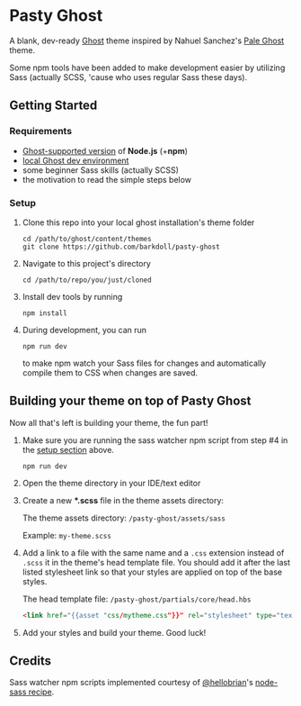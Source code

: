 # Pasty Ghost

A blank, dev-ready [Ghost](https://ghost.org/) theme inspired by Nahuel Sanchez's [Pale Ghost](https://github.com/nahuelsanchez/pale-ghost) theme.

Some npm tools have been added to make development easier by utilizing Sass (actually SCSS, 'cause who uses regular Sass these days).

## Getting Started

### Requirements
- [Ghost-supported version](https://docs.ghost.org/faq/node-versions/) of __Node.js__ (+__npm__)
- [local Ghost dev environment](https://docs.ghost.org/install/local/)
- some beginner Sass skills (actually SCSS)
- the motivation to read the simple steps below

### Setup

1. Clone this repo into your local ghost installation's theme folder
    ```
    cd /path/to/ghost/content/themes
    git clone https://github.com/barkdoll/pasty-ghost
    ```  

1. Navigate to this project's directory
    ```
    cd /path/to/repo/you/just/cloned
    ```

1. Install dev tools by running
    ```
    npm install
    ```

1. During development, you can run
    ```
    npm run dev
    ```
    to make npm watch your Sass files for changes and automatically compile them to CSS when changes are saved.

## Building your theme on top of Pasty Ghost

Now all that's left is building your theme, the fun part!

1. Make sure you are running the sass watcher npm script from step #4 in the [setup section](#setup) above.
    ```
    npm run dev
    ```

1. Open the theme directory in your IDE/text editor

1. Create a new __*.scss__ file in the theme assets directory:

    The theme assets directory: `/pasty-ghost/assets/sass`
    
    Example: `my-theme.scss`

1. Add a link to a file with the same name and a `.css` extension instead of `.scss` it in the theme's head template file. You should add it after the last listed stylesheet link so that your styles are applied on top of the base styles. 

    The head template file: `/pasty-ghost/partials/core/head.hbs`

    ```html
    <link href="{{asset "css/mytheme.css"}}" rel="stylesheet" type="text/css" />
    ```

1. Add your styles and build your theme. Good luck!

## Credits

Sass watcher npm scripts implemented courtesy of [@hellobrian](https://github.com/hellobrian)'s [node-sass recipe](https://github.com/hellobrian/sass-recipes/tree/master/node-sass#using-node-sass).